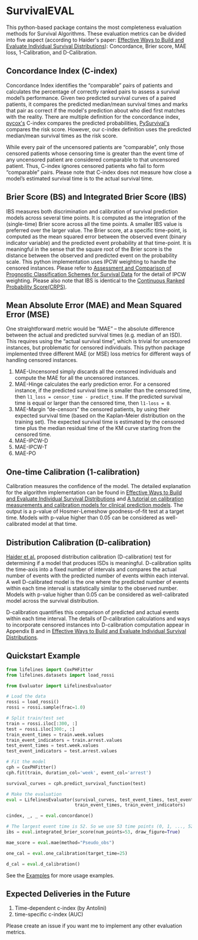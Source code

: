 # SurvivalEVAL

This python-based package contains the most completeness evaluation methods for Survival Algorithms. 
These evaluation metrics can be divided into five aspect
(according to Haider's paper: [Effective Ways to Build and Evaluate Individual Survival Distributions](https://jmlr.org/papers/volume21/18-772/18-772.pdf)): 
Concordance, Brier score, MAE loss, 1-Calibration, and D-Calibration.

## Concordance Index (C-index)
Concordance Index identifies the “comparable” pairs of patients and calculates the percentage of correctly ranked pairs to assess a survival model’s performance. 
Given two predicted survival curves of a paired patients, it compares the predicted median/mean survival times and marks that pair as correct if the model's prediction about who died first matches with the reality. 
There are multiple definition for the concordance index, 
[pycox's](https://github.com/havakv/pycox) C-index compares the predicted probabilities, 
[PySurvival's](https://square.github.io/pysurvival/index.html) compares the risk score. 
However, our c-index definition uses the predicted median/mean survival times as the risk score.  

While every pair of the uncensored patients are “comparable”, only those censored patients whose censoring time is greater than the event time of any uncensored patient are considered comparable to that uncensored patient. 
Thus, C-index ignores censored patients who fail to form “comparable” pairs. 
Please note that C-index does not measure how close a model’s estimated survival time is to the actual survival time. 

## Brier Score (BS) and Integrated Brier Score (IBS)
IBS measures both discrimination and calibration of survival prediction models across several time points. 
It is computed as the integration of the (single-time) Brier score across all the time points. 
A smaller IBS value is preferred over the larger value. 
The Brier score, at a specific time-point, is computed as the mean squared error between the observed event (binary indicator variable) and the predicted event probability at that time-point. 
It is meaningful in the sense that the square root of the Brier score is the distance between the observed and predicted event on the probability scale. 
This python implementation uses IPCW weighting to handle the censored instances. Please refer to [Assessment and Comparison of Prognostic Classification Schemes for Survival Data](https://pubmed.ncbi.nlm.nih.gov/10474158/) for the detail of IPCW weighting.
Please also note that IBS is identical to the [Continuous Ranked Probability Score(CRPS)](https://arxiv.org/abs/1806.08324).

## Mean Absolute Error (MAE) and Mean Squared Error (MSE)
One straightforward metric would be “MAE” –  the absolute difference between the actual and predicted survival times (e.g. median of an ISD).
This requires using the “actual survival time”, which is trivial for uncensored instances, but problematic for censored individuals. 
This python package implemented three different MAE (or MSE) loss metrics for different ways of handling censored instances. 
1. MAE-Uncensored simply discards all the censored individuals and compute the MAE for all the uncensored instances.
2. MAE-Hinge calculates the early prediction error. For a censored instance, if the predicted survival time is smaller than the censored time, then `l1_loss = censor_time - predict_time`. If the predicted survival time is equal or larger than the censored time, then `l1-loss = 0`. 
3. MAE-Margin “de-censors” the censored patients, by using their expected survival time (based on the Kaplan-Meier distribution on the training set). The expected survival time is estimated by the censored time plus the median residual time of the KM curve starting from the censored time.
4. MAE-IPCW-D 
5. MAE-IPCW-T
6. MAE-PO


## One-time Calibration (1-calibration)
Calibration measures the confidence of the model. 
The detailed explanation for the algorithm implementation can be found in [Effective Ways to Build and Evaluate Individual Survival Distributions](https://jmlr.org/papers/volume21/18-772/18-772.pdf) and [A tutorial on calibration measurements and calibration models for clinical prediction models](https://academic.oup.com/jamia/article/27/4/621/5762806).
The output is a p-value of Hosmer-Lemeshow goodness-of-fit test at a target time. 
Models with p-value higher than 0.05 can be considered as well-calibrated model at that time.

## Distribution Calibration (D-calibration)
[Haider et al.](https://jmlr.org/papers/volume21/18-772/18-772.pdf) proposed distribution calibration (D-calibration) test for determining if a model that produces ISDs is meaningful. 
D-calibration splits the time-axis into a fixed number of intervals and compares the actual number of events with the predicted number of events within each interval. 
A well D-calibrated model is the one where the predicted number of events within each time interval is statistically similar to the observed number.
Models with p-value higher than 0.05 can be considered as well-calibrated model across the survival distribution.

D-calibration quantifies this comparison of predicted and actual events within each time interval. 
The details of D-calibration calculations and ways to incorporate censored instances into D-calibration computation appear in Appendix B and in [Effective Ways to Build and Evaluate Individual Survival Distributions](https://jmlr.org/papers/volume21/18-772/18-772.pdf).

## Quickstart Example

```python
from lifelines import CoxPHFitter
from lifelines.datasets import load_rossi

from Evaluator import LifelinesEvaluator

# Load the data
rossi = load_rossi()
rossi = rossi.sample(frac=1.0)

# Split train/test set
train = rossi.iloc[:300, :]
test = rossi.iloc[300:, :]
train_event_times = train.week.values
train_event_indicators = train.arrest.values
test_event_times = test.week.values
test_event_indicators = test.arrest.values

# Fit the model
cph = CoxPHFitter()
cph.fit(train, duration_col='week', event_col='arrest')

survival_curves = cph.predict_survival_function(test)

# Make the evaluation
eval = LifelinesEvaluator(survival_curves, test_event_times, test_event_indicators,
                          train_event_times, train_event_indicators)

cindex, _, _ = eval.concordance()

# The largest event time is 52. So we use 53 time points (0, 1, ..., 52) to calculate the IBS
ibs = eval.integrated_brier_score(num_points=53, draw_figure=True)

mae_score = eval.mae(method="Pseudo_obs")

one_cal = eval.one_calibration(target_time=25)

d_cal = eval.d_calibration()

```
See the [Examples](Examples) for more usage examples.


## Expected Deliveries in the Future
1. Time-dependent c-index (by Antolini) 
2. time-specific c-index (AUC)

Please create an issue if you want me to implement any other evaluation metrics.